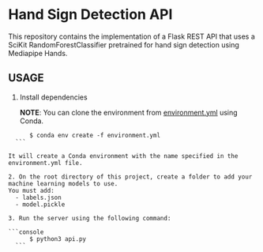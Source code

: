 # Hand Sign Detection API

This repository contains the implementation of a Flask REST API that uses a SciKit RandomForestClassifier pretrained for hand sign detection using Mediapipe Hands.

## USAGE

1. Install dependencies

	**NOTE**: You can clone the environment from [environment.yml](https://github.com/danimr99/hand-sign-detection-api/blob/main/environment.yml) using Conda.

  ```console
		$ conda env create -f environment.yml
	```

  It will create a Conda environment with the name specified in the environment.yml file.
	
2. On the root directory of this project, create a folder to add your machine learning models to use.
  You must add:
    - labels.json
    - model.pickle

3. Run the server using the following command:

  ```console
		$ python3 api.py
	```
